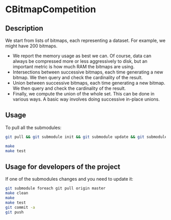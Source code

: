 # CBitmapCompetition

## Description

We start from lists of bitmaps, each representing a dataset.
For example, we might have 200 bitmaps.

-  We report the memory usage as best we can. Of course, data can always be compressed more or less aggressively to disk, but an important metric is how much RAM the bitmaps are using.
-  Intersections between successive bitmaps, each time generating a new bitmap. We then query and check the cardinality of the result.
-  Union between successive bitmaps, each time generating a new bitmap. We then query and check the cardinality of the result.
-  Finally, we compute the union of the whole set. This can be done in various ways. A basic way involves doing successive in-place unions.

## Usage

To pull all the submodules:
```bash
git pull && git submodule init && git submodule update && git submodule status
```

```bash
make
make test
```


## Usage for developers of the project

If one of the submodules changes and you need to update it:
```bash
git submodule foreach git pull origin master
make clean
make 
make test
git commit -a
git push
```


